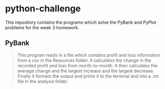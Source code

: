 # python-challenge
This repository contains the programs which solve the PyBank and PyPlot problems for the week 3 homework.
## PyBank
>This program reads in a file which contains profit and loss information from a csv in the Resources folder.
It calculates the change in the recorded profit and loss from month-to-month.
It then calculates the average change and the largest increase and the largest decrease.
Finally it formats the output and prints it to the terminal and into a .txt file in the analysis folder.

